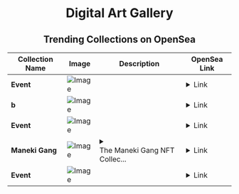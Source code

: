 <div align="center">

# Digital Art Gallery

## Trending Collections on OpenSea

| Collection Name                       | Image                                                                                     | Description                       | OpenSea Link                                                                                          |
|---------------------------------------|-------------------------------------------------------------------------------------------|-----------------------------------|--------------------------------------------------------------------------------------------------------|
| **Event** | ![Image](https://i.seadn.io/s/raw/files/a837708742ad8afcb35eb60ba787976d.jpg?w=500&auto=format?w=200&auto=format) |  | <details><summary>Link</summary>[Event](https://opensea.io/collection/event-44143)</details> |
| **b** | ![Image](https://i.seadn.io/s/raw/files/0c32d68447dfdec4b4b83c9791cf39da.jpg?w=500&auto=format?w=200&auto=format) |  | <details><summary>Link</summary>[b](https://opensea.io/collection/b-1558)</details> |
| **Event** | ![Image](https://i.seadn.io/s/raw/files/a837708742ad8afcb35eb60ba787976d.jpg?w=500&auto=format?w=200&auto=format) |  | <details><summary>Link</summary>[Event](https://opensea.io/collection/event-44142)</details> |
| **Maneki Gang** | ![Image](https://i.seadn.io/s/raw/files/743731730215840a8baae494bc99861e.jpg?w=500&auto=format?w=200&auto=format) | <details><summary><br>The Maneki Gang NFT Collec...</summary><br>The Maneki Gang NFT Collection is a top quality profile picture art with over 180 hand-drawn features spread across 8 layers resulting in an unsurpassed variety and uniqueness.<br><br>Modeled after a Japanese lucky cat, these beautiful artworks live on the Ethereum blockchain in the form of ERC-721 tokens. In addition to the high-resolution artwork copyright of which is fully granted to the token holder, each Maneki Gang grants access to benefits found on the Lucky Maneki website and Discord. Visit <a rel="noopener noreferrer" style="color: #998CA6" href="https://luckymaneki.org">luckymaneki.org</a> for more info.</details> | <details><summary>Link</summary>[Maneki Gang](https://opensea.io/collection/maneki-gang-2)</details> |
| **Event** | ![Image](https://i.seadn.io/s/raw/files/a837708742ad8afcb35eb60ba787976d.jpg?w=500&auto=format?w=200&auto=format) |  | <details><summary>Link</summary>[Event](https://opensea.io/collection/event-44141)</details> |

</div>